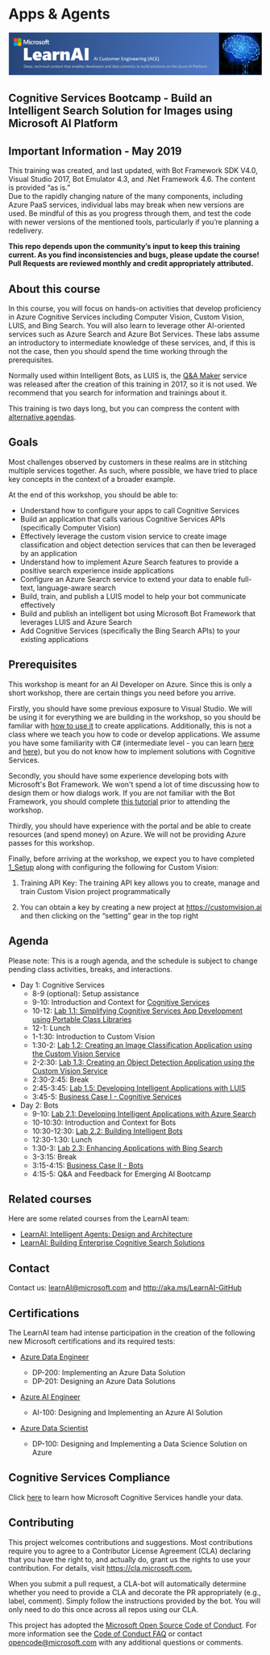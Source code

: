 # Apps & Agents

![Header](./assets/header.png)

## Cognitive Services Bootcamp - Build an Intelligent Search Solution for Images using Microsoft AI Platform

## Important Information - May 2019

This training was created, and last updated, with Bot Framework SDK V4.0, Visual Studio 2017, Bot Emulator 4.3, and .Net Framework 4.6. The content is provided “as is.”  
Due to the rapidly changing nature of the many components, including Azure PaaS services, individual labs may break when new versions are used. 
Be mindful of this as you progress through them, and test the code with newer versions of the mentioned tools, particularly if you’re planning a redelivery. 

**This repo depends upon the community’s input to keep this training current. 
As you find inconsistencies and bugs, please update the course! Pull Requests are reviewed monthly and credit appropriately attributed.**

## About this course

In this course, you will focus on hands-on activities that develop proficiency in Azure Cognitive Services including Computer Vision, Custom Vision, LUIS, and Bing Search. 
You will also learn to leverage other AI-oriented services such as Azure Search and Azure Bot Services. 
These labs assume an introductory to intermediate knowledge of these services, and, if this is not the case, then you should spend the time working through the prerequisites. 

Normally used within Intelligent Bots, as LUIS is, the [Q&A Maker](https://www.qnamaker.ai/) service was released after the creation of this training in 2017, so it is not used. We recommend that you search for information and trainings about it.

This training is two days long, but you can compress the content with [alternative agendas](./alternative-agendas/one-day-deltas.md).

## Goals

Most challenges observed by customers in these realms are in stitching multiple services together. As such, where possible, we have tried to place key concepts in the context of a broader example.

At the end of this workshop, you should be able to:

- Understand how to configure your apps to call Cognitive Services
- Build an application that calls various Cognitive Services APIs (specifically Computer Vision)
- Effectively leverage the custom vision service to create image classification  and object detection services that can then be leveraged by an application
- Understand how to implement Azure Search features to provide a positive search experience inside applications
- Configure an Azure Search service to extend your data to enable full-text, language-aware search
- Build, train, and publish a LUIS model to help your bot communicate effectively
- Build and publish an intelligent bot using Microsoft Bot Framework that leverages LUIS and Azure Search
- Add Cognitive Services (specifically the Bing Search APIs) to your existing applications

## Prerequisites

This workshop is meant for an AI Developer on Azure. Since this is only a short workshop, there are certain things you need before you arrive.

Firstly, you should have some previous exposure to Visual Studio. We will be using it for everything we are building in the workshop, so you should be familiar with [how to use it](https://docs.microsoft.com/en-us/visualstudio/ide/visual-studio-ide) to create applications. Additionally, this is not a class where we teach you how to code or develop applications. We assume you have some familiarity with C# (intermediate level - you can learn [here](https://mva.microsoft.com/en-us/training-courses/c-fundamentals-for-absolute-beginners-16169?l=Lvld4EQIC_2706218949) and [here](https://docs.microsoft.com/en-us/dotnet/csharp/quick-starts/)), but you do not know how to implement solutions with Cognitive Services.

Secondly, you should have some experience developing bots with Microsoft's Bot Framework. We won't spend a lot of time discussing how to design them or how dialogs work. If you are not familiar with the Bot Framework, you should complete [this tutorial](https://docs.microsoft.com/en-us/azure/bot-service/dotnet/bot-builder-dotnet-sdk-quickstart?view=azure-bot-service-4.0) prior to attending the workshop.

Thirdly, you should have experience with the portal and be able to create resources (and spend money) on Azure. We will not be providing Azure passes for this workshop.

Finally, before arriving at the workshop, we expect you to have completed [1_Setup](./lab01.1-computer_vision/1_Setup.md) along with configuring the following for Custom Vision:

1. Training API Key: The training API key allows you to create, manage and train Custom Vision project programmatically

1. You can obtain a key by creating a new project at <https://customvision.ai> and then clicking on the “setting” gear in the top right

## Agenda

Please note: This is a rough agenda, and the schedule is subject to change pending class activities, breaks, and interactions.

- Day 1: Cognitive Services
  - 8-9 (optional): Setup assistance
  - 9-10: Introduction and Context for [Cognitive Services](http://www.azure.com/cognitive)
  - 10-12: [Lab 1.1: Simplifying Cognitive Services App Development using Portable Class Libraries](./lab01.1-computer_vision/0_README.md)
  - 12-1: Lunch
  - 1-1:30: Introduction to Custom Vision
  - 1:30-2: [Lab 1.2: Creating an Image Classification Application using the Custom Vision Service](./lab01.2_customvision01/0_README.md)
  - 2-2:30: [Lab 1.3: Creating an Object Detection Application using the Custom Vision Service](./lab01.3_customvision02/0_README.md)
  - 2:30-2:45: Break
  - 2:45-3:45: [Lab 1.5: Developing Intelligent Applications with LUIS](./lab01.5-luis/0_README.md)
  - 3:45-5: [Business Case I - Cognitive Services](./lab01.6-bootcamp_case_1/Case_Part1.md)
- Day 2: Bots
  - 9-10: [Lab 2.1: Developing Intelligent Applications with Azure Search](./lab02.1-azure_search/0_README.md)
  - 10-10:30: Introduction and Context for Bots
  - 10:30-12:30: [Lab 2.2: Building Intelligent Bots](./lab02.2-building_bots/0_README.md)
  - 12:30-1:30: Lunch
  - 1:30-3:  [Lab 2.3: Enhancing Applications with Bing Search](./lab02.3-bing_search/0_README.md)
  - 3-3:15: Break
  - 3:15-4:15: [Business Case II - Bots](./lab02.4-bootcamp_case_2/Case_Part2.md)
  - 4:15-5: Q&A and Feedback for Emerging AI Bootcamp


## Related courses

Here are some related courses from the LearnAI team:

- [LearnAI: Intelligent Agents: Design and Architecture](https://aka.ms/daaia)
- [LearnAI: Building Enterprise Cognitive Search Solutions](https://aka.ms/kmb)  

## Contact

Contact us: learnAI@microsoft.com and <http://aka.ms/LearnAI-GitHub>

## Certifications

The LearnAI team had intense participation in the creation of the following new Microsoft certifications and its required tests:

+ [Azure Data Engineer​](https://www.microsoft.com/en-us/learning/azure-data-engineer.aspx)
  + DP-200: Implementing an Azure Data Solution
  + DP-201: Designing an Azure Data Solutions​

+ [Azure AI Engineer​](https://www.microsoft.com/en-us/learning/azure-ai-engineer.aspx)
  + AI-100: Designing and Implementing an Azure AI Solution

+ [Azure Data Scientist](https://www.microsoft.com/en-us/learning/azure-data-scientist.aspx)
  + DP-100: Designing and Implementing a Data Science Solution on Azure​

## Cognitive Services Compliance

Click [here](https://azure.microsoft.com/en-us/support/legal/cognitive-services-compliance-and-privacy/) to learn how Microsoft Cognitive Services handle your data.

## Contributing

This project welcomes contributions and suggestions.  Most contributions require you to agree to a
Contributor License Agreement (CLA) declaring that you have the right to, and actually do, grant us
the rights to use your contribution. For details, visit <https://cla.microsoft.com.>

When you submit a pull request, a CLA-bot will automatically determine whether you need to provide
a CLA and decorate the PR appropriately (e.g., label, comment). Simply follow the instructions
provided by the bot. You will only need to do this once across all repos using our CLA.

This project has adopted the [Microsoft Open Source Code of Conduct](https://opensource.microsoft.com/codeofconduct/).
For more information see the [Code of Conduct FAQ](https://opensource.microsoft.com/codeofconduct/faq/) or
contact [opencode@microsoft.com](mailto:opencode@microsoft.com) with any additional questions or comments.
